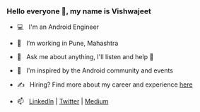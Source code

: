 
### Hello everyone 👋, my name is Vishwajeet

- 💻 &nbsp; I'm an Android Engineer
- 🌉 &nbsp; I’m working in Pune, Mahashtra
- 💬 &nbsp; Ask me about anything, I'll listen and help 🤗
- 🤩 &nbsp; I'm inspired by the Android community and events
- ✍️ &nbsp; Hiring? Find more about my career and experience [here](https://5jkn.short.gy/Resume)

- 📫 &nbsp; [LinkedIn](https://in.linkedin.com/in/vishwajeet-barve) | [Twitter](https://twitter.com/vishtech36) | [Medium](https://medium.com/@vishtech36)
